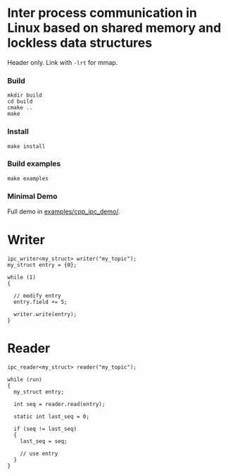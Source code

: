 
# Inter process communication in Linux based on shared memory and lockless data structures

Header only.
Link with `-lrt` for mmap.

### Build
```
mkdir build
cd build
cmake ..
make
```

### Install
```
make install
```

### Build examples
```
make examples
```

### Minimal Demo
Full demo in [examples/cpp_ipc_demo/](examples/cpp_ipc_demo/).

# Writer
```
ipc_writer<my_struct> writer("my_topic");
my_struct entry = {0};

while (1)
{

  // modify entry
  entry.field += 5;

  writer.write(entry);
}
```

# Reader
```
ipc_reader<my_struct> reader("my_topic");

while (run)
{
  my_struct entry;

  int seq = reader.read(entry);

  static int last_seq = 0;

  if (seq != last_seq)
  {
    last_seq = seq;

    // use entry
  }
}
```
